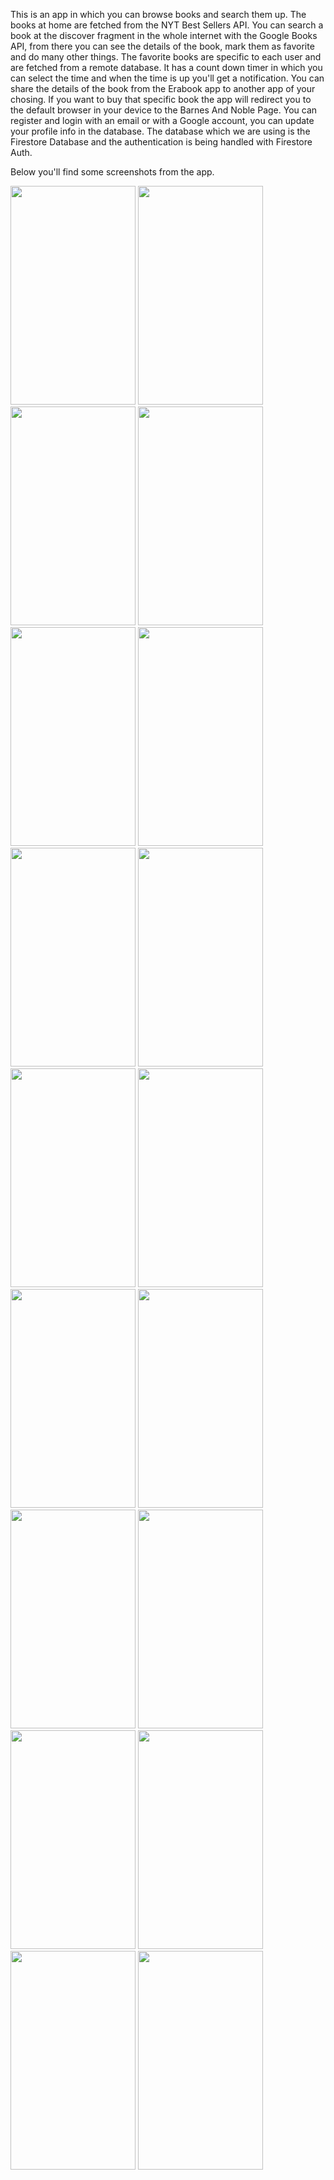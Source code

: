 This is an app in which you can browse books and search them up. 
The books at home are fetched from the NYT Best Sellers API. You can search a book at the discover fragment in the whole internet with the Google Books API, from there you can see the details of the book, mark them as favorite and do many other things. The favorite books are specific to each user and are fetched from a remote database.
It has a count down timer in which you can select the time and when the time is up you'll get a notification.
You can share the details of the book from the Erabook app to another app of your chosing. 
If you want to buy that specific book the app will redirect you to the default browser in your device to the Barnes And Noble Page. You can register and login with an email or with a Google account, you can update your profile info in the database. The database which we are using is the Firestore Database and the authentication is being handled with Firestore Auth.

Below you'll find some screenshots from the app.



<img src="https://github.com/florindakinandcarta/Erabook/assets/153519781/8c9fa24f-009e-4ed5-827a-dc1a42ca3418" width="200" height="350"> 
<img src="https://github.com/florindakinandcarta/Erabook/assets/153519781/29836a5e-3249-4988-9430-26bda1d3cc77" width="200" height="350">
<img src="https://github.com/florindakinandcarta/Erabook/assets/153519781/e3c7f642-75b2-4f29-b8b3-2ec129faae10" width="200" height="350">
<img src="https://github.com/florindakinandcarta/Erabook/assets/153519781/20962b0a-a1c0-4416-9fe0-03cfa991d371" width="200" height="350"> 
<img src="https://github.com/florindakinandcarta/Erabook/assets/153519781/08584d47-e555-4659-951c-096e439059b7" width="200" height="350">
<img src="https://github.com/florindakinandcarta/Erabook/assets/153519781/a9e1d302-e688-4e81-8bcf-03eedd60bf61" width="200" height="350">
<img src="https://github.com/florindakinandcarta/Erabook/assets/153519781/0a24e332-9c39-4680-be22-c64dab2cde76" width="200" height="350">
<img src="https://github.com/florindakinandcarta/Erabook/assets/153519781/5c0fe0d8-5d00-4a97-afc7-f6bbee8b3791" width="200" height="350">
<img src="https://github.com/florindakinandcarta/Erabook/assets/153519781/84b71c1a-fea2-438f-afae-2c35170123e3" width="200" height="350">
<img src="https://github.com/florindakinandcarta/Erabook/assets/153519781/88144f89-28e0-47bd-9607-7f6dddef03de" width="200" height="350">
<img src="https://github.com/florindakinandcarta/Erabook/assets/153519781/45ef6943-2684-46d4-9f87-c39a9d69b18f" width="200" height="350">
<img src="https://github.com/florindakinandcarta/Erabook/assets/153519781/cab83c14-ebff-4617-ba88-fe7fee052d99" width="200" height="350">
<img src="https://github.com/florindakinandcarta/Erabook/assets/153519781/796d2112-03a5-4e4f-b1c3-b3141f5b6292" width="200" height="350">
<img src="https://github.com/florindakinandcarta/Erabook/assets/153519781/ba507906-b00d-46ea-8e5b-7a9b6b6a8397" width="200" height="350">
<img src="https://github.com/florindakinandcarta/Erabook/assets/153519781/7973ee31-116a-41fc-b24c-5910e2a9b52a" width="200" height="350">
<img src="https://github.com/florindakinandcarta/Erabook/assets/153519781/f54cc4e8-9187-4592-8893-19c1dab49a15" width="200" height="350">
<img src="https://github.com/florindakinandcarta/Erabook/assets/153519781/3bda413f-d883-4a60-9a57-134365d0ef24" width="200" height="350">
<img src="https://github.com/florindakinandcarta/Erabook/assets/153519781/9fc47758-237d-4c0e-bb54-92c9e98a0c07" width="200" height="350">

